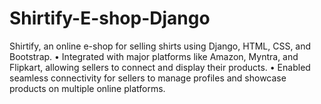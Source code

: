 # Shirtify-E-shop-Django
 Shirtify, an online e-shop for selling shirts using Django, HTML, CSS, and Bootstrap. •	Integrated with major platforms like Amazon, Myntra, and Flipkart, allowing sellers to connect and display their products. •	Enabled seamless connectivity for sellers to manage profiles and showcase products on multiple online platforms.
